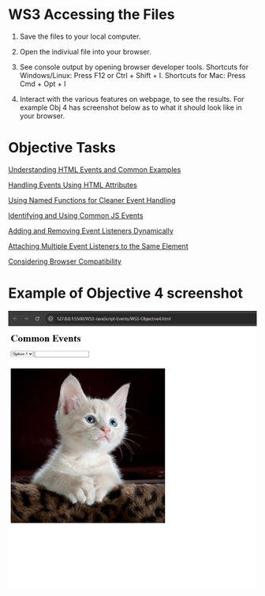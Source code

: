 # WS3 Accessing the Files 

1. Save the files to your local computer.

2. Open the indiviual file into your browser.

3. See console output by opening browser developer tools. Shortcuts for Windows/Linux: Press F12 or Ctrl + Shift  + I. Shortcuts for Mac: Press Cmd + Opt + I

4. Interact with the various features on webpage, to see the results. For example Obj 4 has screenshot below as to what it should look like in your browser.

# Objective Tasks

[Understanding HTML Events and Common Examples](WS3-Objective1.html)

[Handling Events Using HTML Attributes](WS3-Objective2.html)

[Using Named Functions for Cleaner Event Handling](WS3-Objective3.html)

[Identifying and Using Common JS Events](WS3-Objective4.html)

[Adding and Removing Event Listeners Dynamically](WS3-Objective5.html)

[Attaching Multiple Event Listeners to the Same Element](WS3-Objective6.html)

[Considering Browser Compatibility](WS3-Objective7.html)

# Example of Objective 4 screenshot

![Screenshot of browser](../images/exObj4.JPG)
